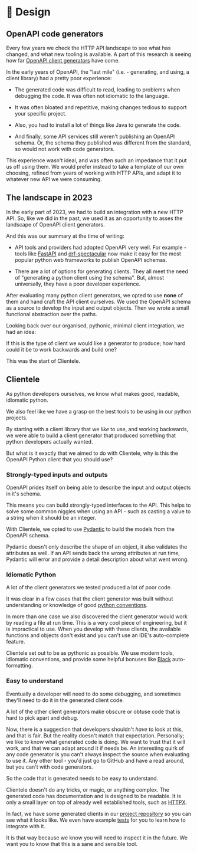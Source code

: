 # 🎨 Design

## OpenAPI code generators

Every few years we check the HTTP API landscape to see what has changed, and what new tooling is available. A part of this research is seeing how far [OpenAPI client generators](https://www.openapis.org/) have come.  

In the early years of OpenAPI, the "last mile" (i.e. - generating, and using, a client library) had a pretty poor experience:

* The generated code was difficult to read, leading to problems when debugging the code. It was often not idiomatic to the language.

* It was often bloated and repetitive, making changes tedious to support your specific project.

* Also, you had to install a lot of things like Java to generate the code.

* And finally, some API services still weren't publishing an OpenAPI schema. Or, the schema they published was different from the standard, so would not work with code generators.

This experience wasn't ideal, and was often such an impedance that it put us off using them. We would prefer instead to take a template of our own choosing, refined from years of working with HTTP APIs, and adapt it to whatever new API we were consuming.

## The landscape in 2023

In the early part of 2023, we had to build an integration with a new HTTP API. So, like we did in the past, we used it as an opportunity to asses the landscape of OpenAPI client generators.

And this was our summary at the time of writing:

* API tools and providers had adopted OpenAPI very well. For example - tools like [FastAPI](https://fastapi.tiangolo.com/) and [drf-spectacular](https://github.com/tfranzel/drf-spectacular) now make it easy for the most popular python web frameworks to publish OpenAPI schemas.

* There are a lot of options for generating clients. They all meet the need of "generating a python client using the schema". But, almost universally, they have a poor developer experience.

After evaluating many python client generators, we opted to use **none** of them and hand craft the API client ourselves. We used the OpenAPI schema as a source to develop the input and output objects.  Then we wrote a small functional abstraction over the paths.

Looking back over our organised, pythonic, minimal client integration, we had an idea:

If this is the type of client we would like a generator to produce; how hard could it be to work backwards and build one?

This was the start of Clientele.

## Clientele

As python developers ourselves, we know what makes good, readable, idiomatic python.

We also feel like we have a grasp on the best tools to be using in our python projects.

By starting with a client library that we _like_ to use, and working backwards, we were able to build a client generator that produced something that python developers actually wanted.

But what is it exactly that we aimed to do with Clientele, why is this the OpenAPI Python client that you should use?

### Strongly-typed inputs and outputs

OpenAPI prides itself on being able to describe the input and output objects in it's schema.

This means you can build strongly-typed interfaces to the API. This helps to solve some common niggles when using an API - such as casting a value to a string when it should be an integer.

With Clientele, we opted to use [Pydantic](https://docs.pydantic.dev/latest/) to build the models from the OpenAPI schema.

Pydantic doesn't only describe the shape of an object, it also validates the attributes as well. If an API sends back the wrong attributes at run time, Pydantic will error and provide a detail description about what went wrong.

### Idiomatic Python

A lot of the client generators we tested produced a lot of poor code.

It was clear in a few cases that the client generator was built without understanding or knowledge of good [python conventions](https://realpython.com/lessons/zen-of-python/).

In more than one case we also discovered the client generator would work by reading a file at run time. This is a very cool piece of engineering, but it is impractical to use. When you develop with these clients, the available functions and objects don't exist and you can't use an IDE's auto-complete feature.

Clientele set out to be as pythonic as possible. We use modern tools,  idiomatic conventions, and provide some helpful bonuses like [Black](https://github.com/psf/black/) auto-formatting.

### Easy to understand

Eventually a developer will need to do some debugging, and sometimes they'll need to do it in the generated client code.

A lot of the other client generators make obscure or obtuse code that is hard to pick apart and debug.

Now, there is a suggestion that developers shouldn't _have to_ look at this, and that is fair. But the reality doesn't match that expectation. Personally; we like to know what generated code is doing. We want to trust that it will work, and that we can adapt around it if needs be. An interesting quirk of any code generator is you can't always inspect the source when evaluating to use it. Any other tool - you'd just go to GitHub and have a read around, but you can't with code generators.

So the code that is generated needs to be easy to understand.

Clientele doesn't do any tricks, or magic, or anything complex. The generated code has documentation and is designed to be readable. It is only a small layer on top of already well established tools, such as [HTTPX](https://github.com/encode/httpx).

In fact, we have some generated clients in our [project repository](https://github.com/phalt/clientele/tree/main/tests) so you can see what it looks like. We even have example [tests](https://github.com/phalt/clientele/blob/main/tests/test_generated_client.py) for you to learn how to integrate with it.

It is that way because we know you will need to inspect it in the future. We want you to know that this is a sane and sensible tool.
